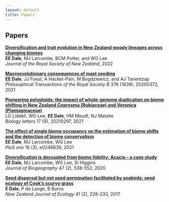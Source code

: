 ```yaml
---
layout: default 
title: Papers
---
```


## Papers
<a href="https://www.tandfonline.com/doi/full/10.1080/03036758.2022.2108071">__Diversification and trait evolution in New Zealand woody lineages across changing biomes__</a> <br />
**EE Dale**, MJ Larcombe, BCM Potter, and WG Lee  
*Journal of the Royal Society of New Zealand*, 2022 <a href="https://doi.org/10.1080/03036758.2022.2108071 "><i class="ai ai-doi "></i></a>

<a href="https://royalsocietypublishing.org/doi/10.1098/rstb.2020.0372">__Macroevolutionary consequences of mast seeding__</a> <br />
**EE Dale**, JJ Foest, A Hacket-Pain, M Bogdziewicz, and AJ Tanentzap  
*Philosophical Transactions of the Royal Society B* 376 (1839), 20200372, 2021 <a href="https://doi.org/10.1098/rstb.2020.0372"><i class="ai ai-doi "></i></a>

<a href="https://royalsocietypublishing.org/doi/abs/10.1098/rsbl.2021.0297">__Pioneering polyploids: the impact of whole-genome duplication on biome shifting in New Zealand Coprosma (Rubiaceae) and Veronica (Plantaginaceae)__</a> <br />
LG Liddell, WG Lee, **EE Dale**, HM Meudt, NJ Matzke  
*Biology letters* 17 (9), 20210297, 2021 <a href="https://doi.org/10.1098/rsbl.2021.0297"><i class="ai ai-doi "></i></a>

<a href="https://journals.plos.org/plosone/article?id=10.1371/journal.pone.0248839">__The effect of single biome occupancy on the estimation of biome shifts and the detection of biome conservatism__</a> <br />
**EE Dale**, MJ Larcombe, WG Lee  
*PloS one* 16 (3), e0248839, 2021 <a href="https://doi.org/10.1371/journal.pone.0248839"><i class="ai ai-doi "></i></a>

<a href="https://onlinelibrary.wiley.com/doi/full/10.1111/jbi.13768">__Diversification is decoupled from biome fidelity: Acacia – a case study__</a> <br />
**EE Dale**, MJ Larcombe, WG Lee, SI Higgins  
*Journal of Biogeography* 47 (2), 538-552, 2020 <a href="https://doi.org/10.1111/jbi.13768"><i class="ai ai-doi "></i></a>

<a href="https://newzealandecology.org/nzje/3309">__Seed dispersal but not seed germination facilitated by seabirds: seed ecology of Cook’s scurvy grass__</a> <br />
**E Dale**, P de Lange, B Burns  
*New Zealand Journal of Ecology* 41 (2), 226-233, 2017 <a href="https://doi.org/10.20417/nzjecol.41.27"><i class="ai ai-doi "></i></a>
